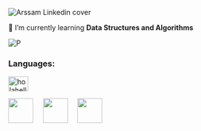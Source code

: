 
![Arssam Linkedin cover](https://user-images.githubusercontent.com/70753519/235346465-efd8fbed-5363-4597-81ce-e9a7f9a9eea9.png)

🌱 I’m currently learning **Data Structures and Algorithms**

<img src="https://images.unsplash.com/photo-1464822759023-fed622ff2c3b?ixlib=rb-4.0.3&ixid=MnwxMjA3fDB8MHxwaG90by1wYWdlfHx8fGVufDB8fHx8&auto=format&fit=crop&w=1170&q=80" alt="P">

<h3 align="left">Languages:</h3>

<a href="https://linkedin.com/in/holahello" target="blank"><img align="center" src="https://raw.githubusercontent.com/rahuldkjain/github-profile-readme-generator/master/src/images/icons/Social/linked-in-alt.svg" alt="holahello" height="30" width="40" /></a>

<p align="left">
 <img src="https://upload.wikimedia.org/wikipedia/commons/thumb/1/18/C_Programming_Language.svg/570px-C_Programming_Language.svg.png?20201031132917"  width="50"> &nbsp &nbsp        
 <img src="https://cdn-icons-png.flaticon.com/512/5968/5968350.png"  width="50" > &nbsp &nbsp
 <img src="https://cdn-icons-png.flaticon.com/512/226/226777.png"  width="50"> &nbsp &nbsp
 </p>
